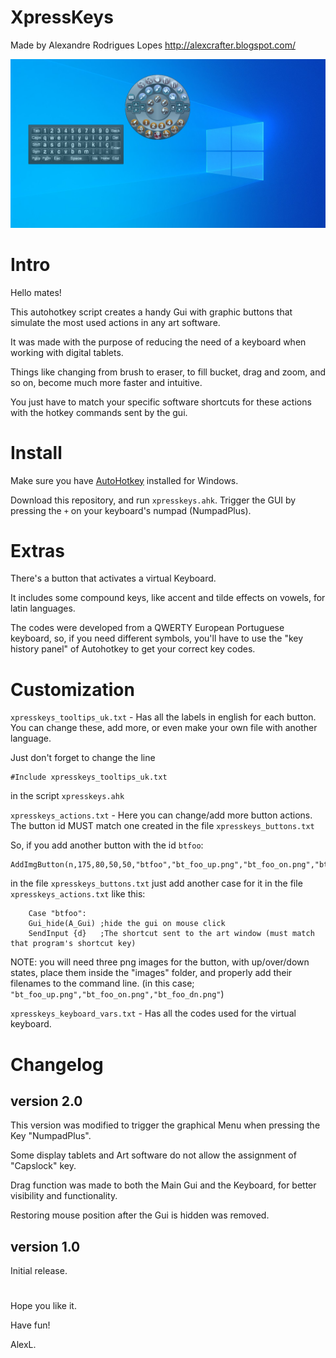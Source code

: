 # XpressKeys 

Made by Alexandre Rodrigues Lopes http://alexcrafter.blogspot.com/

![screenshot](screenshot.png)

# Intro

Hello mates!

This autohotkey script creates a handy Gui with graphic buttons that simulate the most used actions in any art software.

It was made with the purpose of reducing the need of a keyboard when working with digital tablets.

Things like changing from brush to eraser, to fill bucket, drag and zoom, and so on, become much more faster and intuitive.

You just have to match your specific software shortcuts for these actions with the hotkey commands sent by the gui.

# Install

Make sure you have [AutoHotkey](https://www.autohotkey.com/) installed for Windows.

Download this repository, and run `xpresskeys.ahk`. Trigger the GUI by pressing the `+` on your keyboard's numpad (NumpadPlus).

# Extras

There's a button that activates a virtual Keyboard.

It includes some compound keys, like accent and tilde effects on vowels, for latin languages.

The codes were developed from a QWERTY European Portuguese keyboard, so, if you need different symbols, you'll have to use the "key history panel" of Autohotkey to get your correct key codes.

# Customization

`xpresskeys_tooltips_uk.txt` - Has all the labels in english for each button. You can change these, add more, or even make your own file with another language.

Just don't forget to change the line
```
#Include xpresskeys_tooltips_uk.txt
```
in the script `xpresskeys.ahk`

`xpresskeys_actions.txt` - Here you can change/add more button actions. The button id MUST match one created in the file `xpresskeys_buttons.txt`

So, if you add another button with the id `btfoo`:
```
AddImgButton(n,175,80,50,50,"btfoo","bt_foo_up.png","bt_foo_on.png","bt_foo_dn.png")
```
in the file `xpresskeys_buttons.txt`
just add another case for it in the file `xpresskeys_actions.txt`
like this:
```
	Case "btfoo":
	Gui_hide(A_Gui)	;hide the gui on mouse click
	SendInput {d}	;The shortcut sent to the art window (must match that program's shortcut key)
```
NOTE: you will need three png images for the button, with up/over/down states, place them inside the "images" folder, and properly add their filenames to the command line.
(in this case; `"bt_foo_up.png","bt_foo_on.png","bt_foo_dn.png"`)

`xpresskeys_keyboard_vars.txt` - Has all the codes used for the virtual keyboard.

# Changelog

## version 2.0

This version was modified to trigger the graphical Menu when pressing the Key "NumpadPlus".

Some display tablets and Art software do not allow the assignment of "Capslock" key.

Drag function was made to both the Main Gui and the Keyboard, for better visibility and functionality.

Restoring mouse position after the Gui is hidden was removed.

## version 1.0

Initial release.

# 

Hope you like it.

Have fun!

AlexL.
